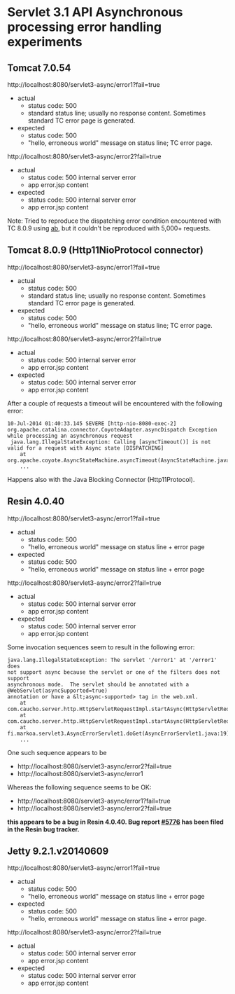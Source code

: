 
# Servlet 3.1 API Asynchronous processing error handling experiments

## Tomcat 7.0.54

http://localhost:8080/servlet3-async/error1?fail=true
- actual
  - status code: 500
  - standard status line; usually no response content. Sometimes standard TC error page is generated.
- expected
  - status code: 500
  - "hello, erroneous world" message on status line; TC error page.

http://localhost:8080/servlet3-async/error2?fail=true
- actual
  - status code: 500 internal server error
  - app error.jsp content
- expected
  - status code: 500 internal server error
  - app error.jsp content

Note: Tried to reproduce the dispatching error condition encountered with TC 8.0.9
using [ab](http://httpd.apache.org/docs/2.2/programs/ab.html), but it couldn't be
reproduced with 5,000+ requests.


## Tomcat 8.0.9 (Http11NioProtocol connector)

http://localhost:8080/servlet3-async/error1?fail=true
- actual
  - status code: 500
  - standard status line; usually no response content. Sometimes standard TC error page is generated.
- expected
  - status code: 500
  - "hello, erroneous world" message on status line; TC error page.

http://localhost:8080/servlet3-async/error2?fail=true
- actual
  - status code: 500 internal server error
  - app error.jsp content
- expected
  - status code: 500 internal server error
  - app error.jsp content

After a couple of requests a timeout will be encountered with the following error:
```
10-Jul-2014 01:40:33.145 SEVERE [http-nio-8080-exec-2] org.apache.catalina.connector.CoyoteAdapter.asyncDispatch Exception while processing an asynchronous request
 java.lang.IllegalStateException: Calling [asyncTimeout()] is not valid for a request with Async state [DISPATCHING]
	at org.apache.coyote.AsyncStateMachine.asyncTimeout(AsyncStateMachine.java:267)
	...
```

Happens also with the Java Blocking Connector (Http11Protocol).


## Resin 4.0.40

http://localhost:8080/servlet3-async/error1?fail=true
- actual
  - status code: 500
  - "hello, erroneous world" message on status line + error page
- expected
  - status code: 500
  - "hello, erroneous world" message on status line + error page

http://localhost:8080/servlet3-async/error2?fail=true
- actual
  - status code: 500 internal server error
  - app error.jsp content
- expected
  - status code: 500 internal server error
  - app error.jsp content

Some invocation sequences seem to result in the following error:

```
java.lang.IllegalStateException: The servlet '/error1' at '/error1' does
not support async because the servlet or one of the filters does not support
asynchronous mode.  The servlet should be annotated with a @WebServlet(asyncSupported=true)
annotation or have a &lt;async-supported> tag in the web.xml.
	at com.caucho.server.http.HttpServletRequestImpl.startAsync(HttpServletRequestImpl.java:1503)
	at com.caucho.server.http.HttpServletRequestImpl.startAsync(HttpServletRequestImpl.java:1489)
	at fi.markoa.servlet3.AsyncErrorServlet1.doGet(AsyncErrorServlet1.java:19)
	...
```

One such sequence appears to be
- http://localhost:8080/servlet3-async/error2?fail=true
- http://localhost:8080/servlet3-async/error1

Whereas the following sequence seems to be OK:
- http://localhost:8080/servlet3-async/error1?fail=true
- http://localhost:8080/servlet3-async/error2?fail=true

**this appears to be a bug in Resin 4.0.40. Bug report [#5776](http://bugs.caucho.com/view.php?id=5776) has been filed in the Resin bug tracker.**

## Jetty 9.2.1.v20140609

http://localhost:8080/servlet3-async/error1?fail=true
- actual
  - status code: 500
  - "hello, erroneous world" message on status line + error page
- expected
  - status code: 500
  - "hello, erroneous world" message on status line + error page.

http://localhost:8080/servlet3-async/error2?fail=true
- actual
  - status code: 500 internal server error
  - app error.jsp content
- expected
  - status code: 500 internal server error
  - app error.jsp content

